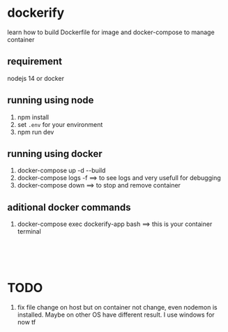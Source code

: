 # dockerify
learn how to build Dockerfile for image and docker-compose to manage container

## requirement
nodejs 14 or docker

## running using node
1. npm install
2. set ```.env``` for your environment
3. npm run dev

## running using docker
1. docker-compose up -d --build
2. docker-compose logs -f ==> to see logs and very usefull for debugging
3. docker-compose down ==> to stop and remove container

## aditional docker commands
1. docker-compose exec dockerify-app bash ==> this is your container terminal

</br>
</br>
</br>

# TODO
1. fix file change on host but on container not change, even nodemon is installed. Maybe on other OS have different result. I use windows for now tf